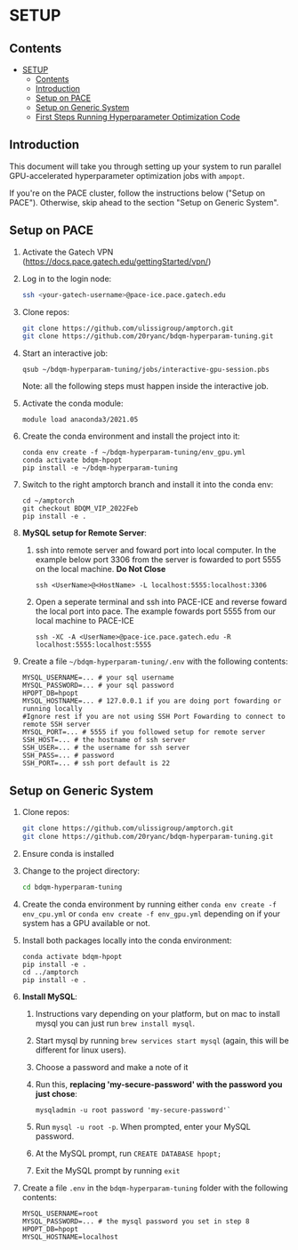 # SETUP<a name="setup"></a>

## Contents<a name="contents"></a>

<!-- mdformat-toc start --slug=github --maxlevel=6 --minlevel=1 -->

- [SETUP](#setup)
  - [Contents](#contents)
  - [Introduction](#introduction)
  - [Setup on PACE](#setup-on-pace)
  - [Setup on Generic System](#setup-on-generic-system)
  - [First Steps Running Hyperparameter Optimization Code](#first-steps-running-hyperparameter-optimization-code)

<!-- mdformat-toc end -->

## Introduction<a name="introduction"></a>

This document will take you through setting up your system to run parallel
GPU-accelerated hyperparameter optimization jobs with `ampopt`.

If you're on the PACE cluster, follow the instructions below ("Setup on PACE").
Otherwise, skip ahead to the section "Setup on Generic System".

## Setup on PACE<a name="setup-on-pace"></a>

1. Activate the Gatech VPN (https://docs.pace.gatech.edu/gettingStarted/vpn/)

1. Log in to the login node:

   ```bash
   ssh <your-gatech-username>@pace-ice.pace.gatech.edu
   ```

1. Clone repos:

   ```bash
   git clone https://github.com/ulissigroup/amptorch.git
   git clone https://github.com/20ryanc/bdqm-hyperparam-tuning.git
   ```

1. Start an interactive job:

   ```
   qsub ~/bdqm-hyperparam-tuning/jobs/interactive-gpu-session.pbs
   ```

   Note: all the following steps must happen inside the interactive job.

1. Activate the conda module:

   ```
   module load anaconda3/2021.05
   ```

1. Create the conda environment and install the project into it:

   ```
   conda env create -f ~/bdqm-hyperparam-tuning/env_gpu.yml
   conda activate bdqm-hpopt
   pip install -e ~/bdqm-hyperparam-tuning
   ```

1. Switch to the right amptorch branch and install it into the conda env:

   ```
   cd ~/amptorch
   git checkout BDQM_VIP_2022Feb
   pip install -e .
   ```

1. **MySQL setup for Remote Server**:

   1. ssh into remote server and foward port into local computer. In the example below port 3306 from the server is fowarded to port 5555 on the local machine. **Do Not Close**
      ```
      ssh <UserName>@<HostName> -L localhost:5555:localhost:3306
      ```
   1. Open a seperate terminal and ssh into PACE-ICE and reverse foward the local port into pace. The example fowards port 5555 from our local machine to PACE-ICE
      ```
      ssh -XC -A <UserName>@pace-ice.pace.gatech.edu -R localhost:5555:localhost:5555
      ```

1. Create a file `~/bdqm-hyperparam-tuning/.env` with the following contents:

   ```
   MYSQL_USERNAME=... # your sql username
   MYSQL_PASSWORD=... # your sql password
   HPOPT_DB=hpopt 
   MYSQL_HOSTNAME=... # 127.0.0.1 if you are doing port fowarding or running locally
   #Ignore rest if you are not using SSH Port Fowarding to connect to remote SSH server
   MYSQL_PORT=... # 5555 if you followed setup for remote server
   SSH_HOST=... # the hostname of ssh server
   SSH_USER=... # the username for ssh server
   SSH_PASS=... # password
   SSH_PORT=... # ssh port default is 22
   ```

## Setup on Generic System<a name="setup-on-generic-system"></a>

1. Clone repos:

   ```bash
   git clone https://github.com/ulissigroup/amptorch.git
   git clone https://github.com/20ryanc/bdqm-hyperparam-tuning.git
   ```

1. Ensure conda is installed

1. Change to the project directory:

   ```bash
   cd bdqm-hyperparam-tuning
   ```

1. Create the conda environment by running either `conda env create -f env_cpu.yml`
   or `conda env create -f env_gpu.yml` depending on if your system has a GPU
   available or not.

1. Install both packages locally into the conda environment:

   ```
   conda activate bdqm-hpopt
   pip install -e .
   cd ../amptorch
   pip install -e .
   ```

1. **Install MySQL**:

   1. Instructions vary depending on your platform, but on mac to install mysql
      you can just run `brew install mysql`.

   1. Start mysql by running `brew services start mysql` (again, this will
      be different for linux users).

   1. Choose a password and make a note of it

   1. Run this, **replacing 'my-secure-password' with the password you just chose**:

      ```
      mysqladmin -u root password 'my-secure-password'`
      ```

   1. Run `mysql -u root -p`. When prompted, enter your MySQL password.

   1. At the MySQL prompt, run `CREATE DATABASE hpopt;`

   1. Exit the MySQL prompt by running `exit`

1. Create a file `.env` in the `bdqm-hyperparam-tuning` folder with the
   following contents:

   ```
   MYSQL_USERNAME=root
   MYSQL_PASSWORD=... # the mysql password you set in step 8
   HPOPT_DB=hpopt
   MYSQL_HOSTNAME=localhost
   ```
